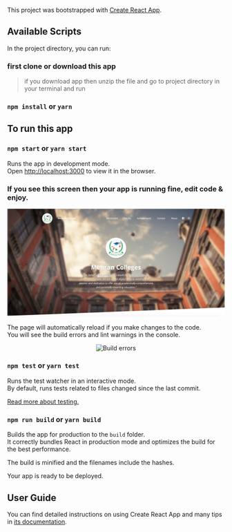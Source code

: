 This project was bootstrapped with [Create React App](https://github.com/facebook/create-react-app).

## Available Scripts

In the project directory, you can run:

### first clone or download this app
> if you download app then unzip the file and go to project directory in your terminal and run 

### `npm install` or `yarn`

## To run this app
### `npm start` or `yarn start`

Runs the app in development mode.<br>
Open [http://localhost:3000](http://localhost:3000) to view it in the browser.

### If you see this screen then your app is running fine, edit code & enjoy.

<p align='center'>
<img src='./src/assets/img/HelloWorld.png' width='900' alt='Landing Screen'>
</p>

The page will automatically reload if you make changes to the code.<br>
You will see the build errors and lint warnings in the console.

<p align='center'>
<img src='https://cdn.jsdelivr.net/gh/marionebl/create-react-app@9f6282671c54f0874afd37a72f6689727b562498/screencast-error.svg' width='600' alt='Build errors'>
</p>

### `npm test` or `yarn test`

Runs the test watcher in an interactive mode.<br>
By default, runs tests related to files changed since the last commit.

[Read more about testing.](https://facebook.github.io/create-react-app/docs/running-tests)

### `npm run build` or `yarn build`

Builds the app for production to the `build` folder.<br>
It correctly bundles React in production mode and optimizes the build for the best performance.

The build is minified and the filenames include the hashes.<br>

Your app is ready to be deployed.

## User Guide

You can find detailed instructions on using Create React App and many tips in [its documentation](https://facebook.github.io/create-react-app/).
